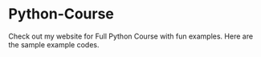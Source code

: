 # Python-Course
Check out my website for Full Python Course with fun examples. Here are the sample example codes.
